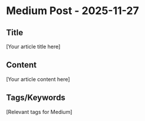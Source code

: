 # Medium Post - 2025-11-27

## Title
[Your article title here]

## Content
[Your article content here]

## Tags/Keywords
[Relevant tags for Medium]
